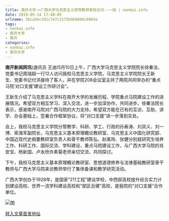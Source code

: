 ```yaml
---
title: 南开大学->广西大学马克思主义学院教师来校访问--一线 | nankai.info
date: 2019-05-14 17:40:05
urlname: 2bca3ec3d1c7e7c2175b9bb6b6c6864a
tags: 
- nankai.info
- 南开大学
- 南开
categories:
- nankai.info
- 南开大学
---
```



**南开新闻网讯**(通讯员 王迪)5月10日上午，广西大学马克思主义学院院长徐秦法、党委书记周瑞超一行12人访问我校马克思主义学院，马克思主义学院院长王新生、党委书记付洪接待了客人，并在学院208会议室主持了两院共同举办的“重点马院‘对口支援’建设工作研讨会”。

王新生介绍了马克思主义学科在南开大学的发展历程、学院重点马院建设工作的进展情况。希望双方相互学习、深入交流，进一步加深协作，共同进步。徐秦法院长表示，感谢南开马院对广西马院的大力支持，希望双方能在已有的互访、互助、讲学、办会基础上，签署合作框架协议，将“对口支援”进一步落到实处。

会上，我校马克思主义学院分管教学、科研、学工、行政的孙寿涛、刘凤义、刘一博、索海军副院长，马克思主义基本原理概论教研室、马克思主义中国化研究部、中国近现代史纲要教研室负责人和骨干教师陈弘、赵美玲、张健分别就研究生培养工作、科研工作、国际交流、学科建设、重点马院建设工作，与广西大学马院的肖安宝、杨新国、卢永欣许素菊老师亲切交流、共同探讨。

下午，我校马克思主义基本原理概论教研室、思想道德修养与法律基础教研室骨干教师与广西大学马院来访教师举行了集体备课和教学研究活动。

广西大学创办于1928年，是国家“211工程”建设学校，中西部高校提升综合实力计划建设高校、世界一流学科建设高校和“部区合建”高校，是我院的“对口支援”合作单位。



![图](http://news.nankai.edu.cn/pic/0/00/35/47/354744_069888.jpg)

[转入文章首发地址](http://news.nankai.edu.cn/zhxw/system/2019/05/14/000451360.shtml)